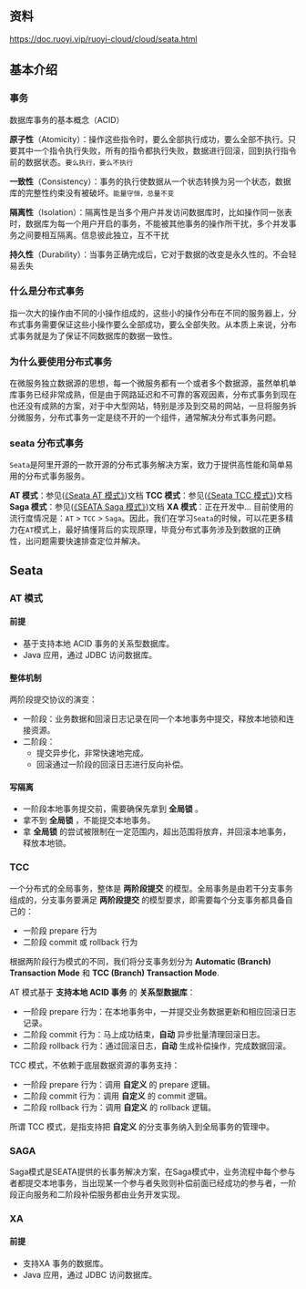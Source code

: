 ## 资料

https://doc.ruoyi.vip/ruoyi-cloud/cloud/seata.html



## 基本介绍

### 事务

数据库事务的基本概念（ACID）

**原子性**（Atomicity）：操作这些指令时，要么全部执行成功，要么全部不执行。只要其中一个指令执行失败，所有的指令都执行失败，数据进行回滚，回到执行指令前的数据状态。`要么执行，要么不执行`

**一致性**（Consistency）：事务的执行使数据从一个状态转换为另一个状态，数据库的完整性约束没有被破坏。`能量守恒，总量不变`

**隔离性**（Isolation）：隔离性是当多个用户并发访问数据库时，比如操作同一张表时，数据库为每一个用户开启的事务，不能被其他事务的操作所干扰，多个并发事务之间要相互隔离。信息彼此独立，互不干扰

**持久性**（Durability）：当事务正确完成后，它对于数据的改变是永久性的。不会轻易丢失

### 什么是分布式事务

指一次大的操作由不同的小操作组成的，这些小的操作分布在不同的服务器上，分布式事务需要保证这些小操作要么全部成功，要么全部失败。从本质上来说，分布式事务就是为了保证不同数据库的数据一致性。

### 为什么要使用分布式事务

在微服务独立数据源的思想，每一个微服务都有一个或者多个数据源，虽然单机单库事务已经非常成熟，但是由于网路延迟和不可靠的客观因素，分布式事务到现在也还没有成熟的方案，对于中大型网站，特别是涉及到交易的网站，一旦将服务拆分微服务，分布式事务一定是绕不开的一个组件，通常解决分布式事务问题。

### seata 分布式事务

`Seata`是阿里开源的一款开源的分布式事务解决方案，致力于提供高性能和简单易用的分布式事务服务。

**AT 模式**：参见([《Seata AT 模式》](https://seata.io/zh-cn/docs/dev/mode/at-mode.html))文档
**TCC 模式**：参见([《Seata TCC 模式》](https://seata.io/zh-cn/docs/dev/mode/tcc-mode.html))文档
**Saga 模式**：参见([《SEATA Saga 模式》](https://seata.io/zh-cn/docs/dev/mode/saga-mode.html))文档
**XA 模式**：正在开发中... 目前使用的流行度情况是：`AT` > `TCC` > `Saga`。因此，我们在学习`Seata`的时候，可以花更多精力在`AT`模式上，最好搞懂背后的实现原理，毕竟分布式事务涉及到数据的正确性，出问题需要快速排查定位并解决。



## Seata

### AT 模式

#### 前提

- 基于支持本地 ACID 事务的关系型数据库。
- Java 应用，通过 JDBC 访问数据库。

#### 整体机制

两阶段提交协议的演变：

- 一阶段：业务数据和回滚日志记录在同一个本地事务中提交，释放本地锁和连接资源。
- 二阶段：
  - 提交异步化，非常快速地完成。
  - 回滚通过一阶段的回滚日志进行反向补偿。

#### 写隔离

- 一阶段本地事务提交前，需要确保先拿到 **全局锁** 。
- 拿不到 **全局锁** ，不能提交本地事务。
- 拿 **全局锁** 的尝试被限制在一定范围内，超出范围将放弃，并回滚本地事务，释放本地锁。

### TCC

一个分布式的全局事务，整体是 **两阶段提交** 的模型。全局事务是由若干分支事务组成的，分支事务要满足 **两阶段提交** 的模型要求，即需要每个分支事务都具备自己的：

- 一阶段 prepare 行为
- 二阶段 commit 或 rollback 行为

根据两阶段行为模式的不同，我们将分支事务划分为 **Automatic (Branch) Transaction Mode** 和 **TCC (Branch) Transaction Mode**.

AT 模式基于 **支持本地 ACID 事务** 的 **关系型数据库**：

- 一阶段 prepare 行为：在本地事务中，一并提交业务数据更新和相应回滚日志记录。
- 二阶段 commit 行为：马上成功结束，**自动** 异步批量清理回滚日志。
- 二阶段 rollback 行为：通过回滚日志，**自动** 生成补偿操作，完成数据回滚。

TCC 模式，不依赖于底层数据资源的事务支持：

- 一阶段 prepare 行为：调用 **自定义** 的 prepare 逻辑。
- 二阶段 commit 行为：调用 **自定义** 的 commit 逻辑。
- 二阶段 rollback 行为：调用 **自定义** 的 rollback 逻辑。

所谓 TCC 模式，是指支持把 **自定义** 的分支事务纳入到全局事务的管理中。



### SAGA

Saga模式是SEATA提供的长事务解决方案，在Saga模式中，业务流程中每个参与者都提交本地事务，当出现某一个参与者失败则补偿前面已经成功的参与者，一阶段正向服务和二阶段补偿服务都由业务开发实现。



### XA

#### 前提

- 支持XA 事务的数据库。
- Java 应用，通过 JDBC 访问数据库。